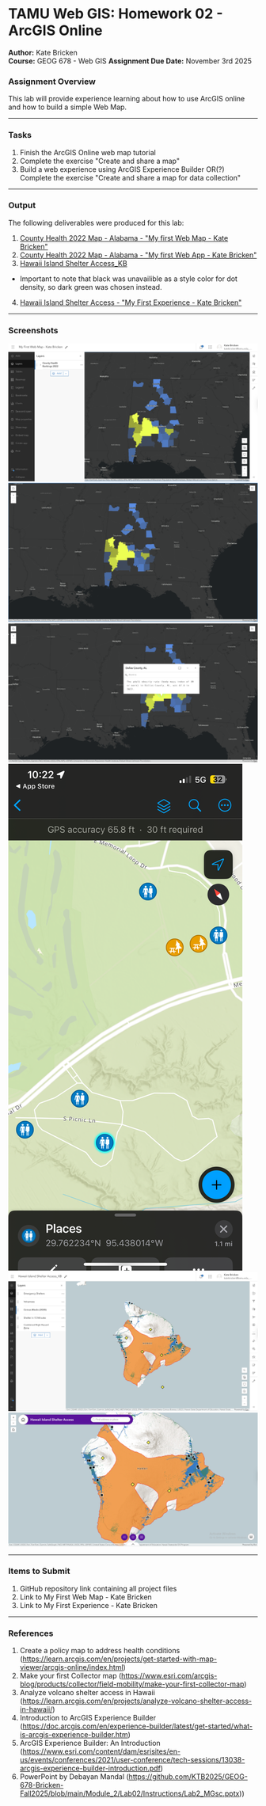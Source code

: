 # TAMU Web GIS: Homework 02 - ArcGIS Online

**Author:** Kate Bricken  
**Course:** GEOG 678 - Web GIS
**Assignment Due Date:** November 3rd 2025


### Assignment Overview

This lab will provide experience learning about how to use ArcGIS online and how to build a simple Web Map.


---

### Tasks
1. Finish the ArcGIS Online web map tutorial
2. Complete the exercise "Create and share a map"
3. Build a web experience using ArcGIS Experience Builder OR(?) Complete the exercise "Create and share a map for data collection"



---

### Output
The following deliverables were produced for this lab:

1. [County Health 2022 Map - Alabama - "My first Web Map - Kate Bricken"](https://arcg.is/1OaGeq0)
2. [County Health 2022 Map - Alabama - "My first Web App - Kate Bricken"](https://tamu.maps.arcgis.com/apps/instant/basic/index.html?appid=b4402a28adbb4acab2fb7e80eac0a112)
3. [Hawaii Island Shelter Access_KB](https://arcg.is/Hebr91)
* Important to note that black was unavailible as a style color for dot density, so dark green was chosen instead.
4. [Hawaii Island Shelter Access - "My First Experience - Kate Bricken"](https://experience.arcgis.com/experience/6335948f4bbe46cc965df7bcf0792d39)

---

### Screenshots
![CountyHealth2022AlabamaMap](https://github.com/KTB2025/GEOG-678-Bricken-Fall2025/blob/main/Module_2/Lab02/Images/CountyHealth2022AlabamaMap.png)
![MyFirstWebApp_WithoutPopUp](https://github.com/KTB2025/GEOG-678-Bricken-Fall2025/blob/main/Module_2/Lab02/Images/MyFirstWebApp_WithoutPopUp.png)
![MyFirstWebApp_WithPopUp](https://github.com/KTB2025/GEOG-678-Bricken-Fall2025/blob/main/Module_2/Lab02/Images/MyFirstWebApp_WithPopUp.png)
![GEOG678_Collector_Bricken](https://github.com/KTB2025/GEOG-678-Bricken-Fall2025/blob/main/Module_2/Lab02/Images/GEOG678_Collector_Bricken.PNG)
![HawaiiIslandShelterAccessMap](https://github.com/KTB2025/GEOG-678-Bricken-Fall2025/blob/main/Module_2/Lab02/Images/HawaiiIslandShelterAccessMap.png)
![MyFirstExperience](https://github.com/KTB2025/GEOG-678-Bricken-Fall2025/blob/main/Module_2/Lab02/Images/MyFirstExperience.png)


---

### Items to Submit
1. GitHub repository link containing all project files   
2. Link to My First Web Map - Kate Bricken
3. Link to My First Experience - Kate Bricken
---

### References
1. Create a policy map to address health conditions
(https://learn.arcgis.com/en/projects/get-started-with-map-viewer/arcgis-online/index.html)
2. Make your first Collector map (https://www.esri.com/arcgis-blog/products/collector/field-mobility/make-your-first-collector-map)
3. Analyze volcano shelter access in Hawaii (https://learn.arcgis.com/en/projects/analyze-volcano-shelter-access-in-hawaii/)
4. Introduction to ArcGIS Experience Builder (https://doc.arcgis.com/en/experience-builder/latest/get-started/what-is-arcgis-experience-builder.htm)
5. ArcGIS Experience Builder: An Introduction (https://www.esri.com/content/dam/esrisites/en-us/events/conferences/2021/user-conference/tech-sessions/13038-arcgis-experience-builder-introduction.pdf)
6.  PowerPoint by Debayan Mandal (https://github.com/KTB2025/GEOG-678-Bricken-Fall2025/blob/main/Module_2/Lab02/Instructions/Lab2_MGsc.pptx))
